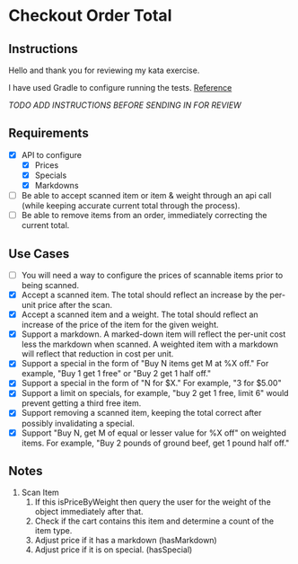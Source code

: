 # Checkout Order Total

## Instructions

Hello and thank you for reviewing my kata exercise.

I have used Gradle to configure running the tests. [Reference](https://docs.gradle.org/current/userguide/java_testing.html)

_TODO ADD INSTRUCTIONS BEFORE SENDING IN FOR REVIEW_

## Requirements

- [x] API to configure
  - [x] Prices
  - [x] Specials
  - [x] Markdowns
- [ ] Be able to accept scanned item or item & weight through an api call (while keeping accurate current total through the process).
- [ ] Be able to remove items from an order, immediately correcting the current total.

## Use Cases

- [ ] You will need a way to configure the prices of scannable items prior to being scanned.
- [x] Accept a scanned item. The total should reflect an increase by the per-unit price after the scan. 
- [x] Accept a scanned item and a weight. The total should reflect an increase of the price of the item for the given weight.
- [x] Support a markdown. A marked-down item will reflect the per-unit cost less the markdown when scanned. A weighted item with a markdown will reflect that reduction in cost per unit.
- [x] Support a special in the form of "Buy N items get M at %X off." For example, "Buy 1 get 1 free" or "Buy 2 get 1 half off."
- [x] Support a special in the form of "N for $X." For example, "3 for $5.00"
- [x] Support a limit on specials, for example, "buy 2 get 1 free, limit 6" would prevent getting a third free item.
- [x] Support removing a scanned item, keeping the total correct after possibly invalidating a special.
- [x] Support "Buy N, get M of equal or lesser value for %X off" on weighted items. For example, "Buy 2 pounds of ground beef, get 1 pound half off."

## Notes

1. Scan Item
    1. If this isPriceByWeight then query the user for the weight of the object immediately after that.
    1. Check if the cart contains this item and determine a count of the item type.
    1. Adjust price if it has a markdown (hasMarkdown)
    1. Adjust price if it is on special. (hasSpecial)
